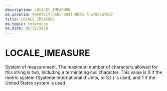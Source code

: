 ```yaml
---
description: LOCALE\_IMEASURE
ms.assetid: 48e07cc7-a5bc-404f-8046-fdaf92ba70d7
title: LOCALE_IMEASURE
ms.topic: reference
ms.date: 05/31/2018
---
```


# LOCALE\_IMEASURE

System of measurement. The maximum number of characters allowed for this string is two, including a terminating null character. This value is 0 if the metric system (Systéme International d'Units, or S.I.) is used, and 1 if the United States system is used.

 

 



